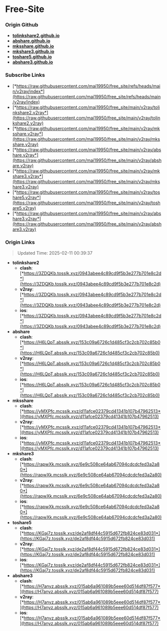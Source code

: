 # Free-Site

### Origin Github

- [**tolinkshare2.github.io**](https://github.com/tolinkshare2/tolinkshare2.github.io)
- [**abshare.github.io**](https://github.com/abshare/abshare.github.io)
- [**mksshare.github.io**](https://github.com/mksshare/mksshare.github.io)
- [**mkshare3.github.io**](https://github.com/mkshare3/mkshare3.github.io)
- [**toshare5.github.io**](https://github.com/toshare5/toshare5.github.io)
- [**abshare3.github.io**](https://github.com/abshare3/abshare3.github.io)

### Subscribe Links

- [*https://raw.githubusercontent.com/mai19950/free_site/refs/heads/main/v2ray/index*](https://raw.githubusercontent.com/mai19950/free_site/refs/heads/main/v2ray/index)
- [*https://raw.githubusercontent.com/mai19950/free_site/main/v2ray/tolinkshare2.v2ray*](https://raw.githubusercontent.com/mai19950/free_site/main/v2ray/tolinkshare2.v2ray)
- [*https://raw.githubusercontent.com/mai19950/free_site/main/v2ray/mksshare.v2ray*](https://raw.githubusercontent.com/mai19950/free_site/main/v2ray/mksshare.v2ray)
- [*https://raw.githubusercontent.com/mai19950/free_site/main/v2ray/abshare.v2ray*](https://raw.githubusercontent.com/mai19950/free_site/main/v2ray/abshare.v2ray)
- [*https://raw.githubusercontent.com/mai19950/free_site/main/v2ray/mkshare3.v2ray*](https://raw.githubusercontent.com/mai19950/free_site/main/v2ray/mkshare3.v2ray)
- [*https://raw.githubusercontent.com/mai19950/free_site/main/v2ray/toshare5.v2ray*](https://raw.githubusercontent.com/mai19950/free_site/main/v2ray/toshare5.v2ray)
- [*https://raw.githubusercontent.com/mai19950/free_site/main/v2ray/abshare3.v2ray*](https://raw.githubusercontent.com/mai19950/free_site/main/v2ray/abshare3.v2ray)

### Origin Links

> Updated Time: 2025-02-11 00:39:37

- **tolinkshare2**
  - **clash**: [*https://3ZDQKb.tosslk.xyz/0943abee4c89cd9f5b3e277b701e8c2d*](https://3ZDQKb.tosslk.xyz/0943abee4c89cd9f5b3e277b701e8c2d)
  - **v2ray**: [*https://3ZDQKb.tosslk.xyz/0943abee4c89cd9f5b3e277b701e8c2d*](https://3ZDQKb.tosslk.xyz/0943abee4c89cd9f5b3e277b701e8c2d)
  - **ios**: [*https://3ZDQKb.tosslk.xyz/0943abee4c89cd9f5b3e277b701e8c2d*](https://3ZDQKb.tosslk.xyz/0943abee4c89cd9f5b3e277b701e8c2d)
- **abshare**
  - **clash**: [*https://H6LQpT.absslk.xyz/153c09a6726c1d485cf3c2cb702c85b0*](https://H6LQpT.absslk.xyz/153c09a6726c1d485cf3c2cb702c85b0)
  - **v2ray**: [*https://H6LQpT.absslk.xyz/153c09a6726c1d485cf3c2cb702c85b0*](https://H6LQpT.absslk.xyz/153c09a6726c1d485cf3c2cb702c85b0)
  - **ios**: [*https://H6LQpT.absslk.xyz/153c09a6726c1d485cf3c2cb702c85b0*](https://H6LQpT.absslk.xyz/153c09a6726c1d485cf3c2cb702c85b0)
- **mksshare**
  - **clash**: [*https://yMXPfc.mcsslk.xyz/d11afce02379cd41341b107b47962513*](https://yMXPfc.mcsslk.xyz/d11afce02379cd41341b107b47962513)
  - **v2ray**: [*https://yMXPfc.mcsslk.xyz/d11afce02379cd41341b107b47962513*](https://yMXPfc.mcsslk.xyz/d11afce02379cd41341b107b47962513)
  - **ios**: [*https://yMXPfc.mcsslk.xyz/d11afce02379cd41341b107b47962513*](https://yMXPfc.mcsslk.xyz/d11afce02379cd41341b107b47962513)
- **mkshare3**
  - **clash**: [*https://rapwXk.mcsslk.xyz/6e9c508ce64ab67094cdcdcfed3a2a80*](https://rapwXk.mcsslk.xyz/6e9c508ce64ab67094cdcdcfed3a2a80)
  - **v2ray**: [*https://rapwXk.mcsslk.xyz/6e9c508ce64ab67094cdcdcfed3a2a80*](https://rapwXk.mcsslk.xyz/6e9c508ce64ab67094cdcdcfed3a2a80)
  - **ios**: [*https://rapwXk.mcsslk.xyz/6e9c508ce64ab67094cdcdcfed3a2a80*](https://rapwXk.mcsslk.xyz/6e9c508ce64ab67094cdcdcfed3a2a80)
- **toshare5**
  - **clash**: [*https://KGaj7z.tosslk.xyz/de2af8df44c5915d672fb824ce83d031*](https://KGaj7z.tosslk.xyz/de2af8df44c5915d672fb824ce83d031)
  - **v2ray**: [*https://KGaj7z.tosslk.xyz/de2af8df44c5915d672fb824ce83d031*](https://KGaj7z.tosslk.xyz/de2af8df44c5915d672fb824ce83d031)
  - **ios**: [*https://KGaj7z.tosslk.xyz/de2af8df44c5915d672fb824ce83d031*](https://KGaj7z.tosslk.xyz/de2af8df44c5915d672fb824ce83d031)
- **abshare3**
  - **clash**: [*https://H7anyz.absslk.xyz/015ab6a961089b5eee60d514df87f577*](https://H7anyz.absslk.xyz/015ab6a961089b5eee60d514df87f577)
  - **v2ray**: [*https://H7anyz.absslk.xyz/015ab6a961089b5eee60d514df87f577*](https://H7anyz.absslk.xyz/015ab6a961089b5eee60d514df87f577)
  - **ios**: [*https://H7anyz.absslk.xyz/015ab6a961089b5eee60d514df87f577*](https://H7anyz.absslk.xyz/015ab6a961089b5eee60d514df87f577)
